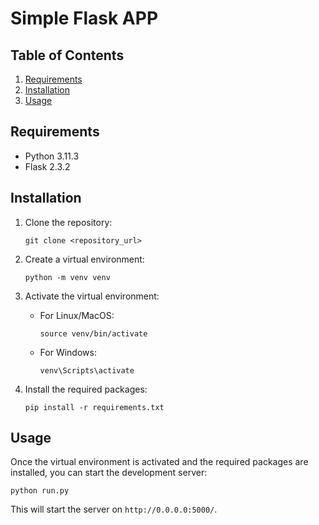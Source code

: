 # Simple Flask APP


###
## Table of Contents

1. [Requirements](#requirements)
2. [Installation](#installation)
3. [Usage](#usage)

## Requirements

- Python 3.11.3
- Flask 2.3.2

## Installation

1. Clone the repository:

   ```
   git clone <repository_url>
   ```

2. Create a virtual environment:

   ```
   python -m venv venv
   ```

3. Activate the virtual environment:

   - For Linux/MacOS:

     ```
     source venv/bin/activate
     ```

   - For Windows:

     ```
     venv\Scripts\activate
     ```

4. Install the required packages:

   ```
   pip install -r requirements.txt
   ```

## Usage

Once the virtual environment is activated and the required packages are installed, you can start the development server:

```
python run.py
```

This will start the server on `http://0.0.0.0:5000/`.
